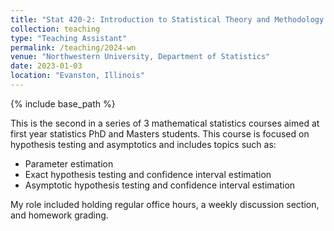 ```yaml
---
title: "Stat 420-2: Introduction to Statistical Theory and Methodology II"
collection: teaching
type: "Teaching Assistant"
permalink: /teaching/2024-wn
venue: "Northwestern University, Department of Statistics"
date: 2023-01-03
location: "Evanston, Illinois"
---
```


{% include base_path %}

<div class="container">
    <div class="row-fluid">
        <div class="span5">
            This is the second in a series of 3 mathematical statistics courses aimed at first year statistics PhD and Masters students. This course is focused on hypothesis testing and asymptotics and includes topics such as:
            <ul>
                <li>Parameter estimation</li>
                <li>Exact hypothesis testing and confidence interval estimation</li>
                <li>Asymptotic hypothesis testing and confidence interval estimation</li>
            </ul>
            My role included holding regular office hours, a weekly discussion section, and homework grading.
        </div>
    </div>
</div>